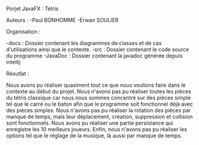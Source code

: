 Porjet JavaFX : Tétris

Auteurs :
-Paul BONHOMME
-Erwan SOULIER

Organisation :

-docs : Dossier contenant les diagrammes de classes et de cas d'utilisations ainsi que le contexte.
-src : Dossier contenant le code source du programme
-JavaDoc : Dossier contenant la javadoc générée depuis intellij

Résutlat :

Nous avons pu réaliser quasiment tout ce que nous voulions faire dans le contexte au début du projet.
Nous n'avons pas pu réaliser toutes les pièces du tétris classique car nous nous sommes concentré sur des pièces simple tel que le carré ou le baton afin que le programme soit fonctionnel déjà avec des pièces simples.
Nous n'avons pas pu réaliser la rotation des pièces par manque de temps, mais leur déplacement, création, suppression et collision sont fonctionnels.
Nous avons pu réaliser une partie persistance qui enregistre les 10 meilleurs joueurs.
Enfin, nous n'avons pas pu réaliser les options tel que le réglage de la musique, là aussi par manque de temps.
